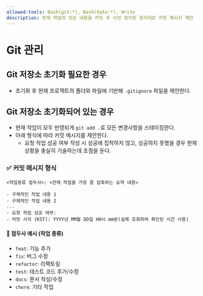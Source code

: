 ```yaml
---
allowed-tools: Bash(git:*), Bash(date:*), Write
description: 현재 작업의 모든 내용을 커밋 후 사전 정의된 형식대로 커밋 메시지 제안
---
```

# Git 관리
## Git 저장소 초기화 필요한 경우
- 초기화 후 현재 프로젝트의 폴더와 파일에 기반해  `.gitignore` 파일을 제안한다.

## Git 저장소 초기화되어 있는 경우
- 현재 작업이 모두 반영되게 `git add .`로 모든 변경사항을 스테이징한다.
- 아래 형식에 따라 커밋 메시지를 제안한다. 
    - 요청 작업 성공 여부 작성 시 성공에 집착하지 않고, 성공하지 못했을 경우 현재 상황을 충실히 기술하는데 초점을 둔다.

### ✅ 커밋 메시지 형식
```
<작업종류 접두사>: <전체 작업을 가장 잘 압축하는 요약 내용>

- 구체적인 작업 내용 1
- 구체적인 작업 내용 2
...
- 요청 작업 성공 여부:
- 커밋 시각 (KST): YYYY년 MM월 DD일 HH시 mm분(실제 조회하여 확인된 시간 사용)
```
#### 📌 접두사 예시 (작업 종류)
* `feat`: 기능 추가
* `fix`: 버그 수정
* `refactor`: 리팩토링
* `test`: 테스트 코드 추가/수정
* `docs`: 문서 작성/수정
* `chore`: 기타 작업